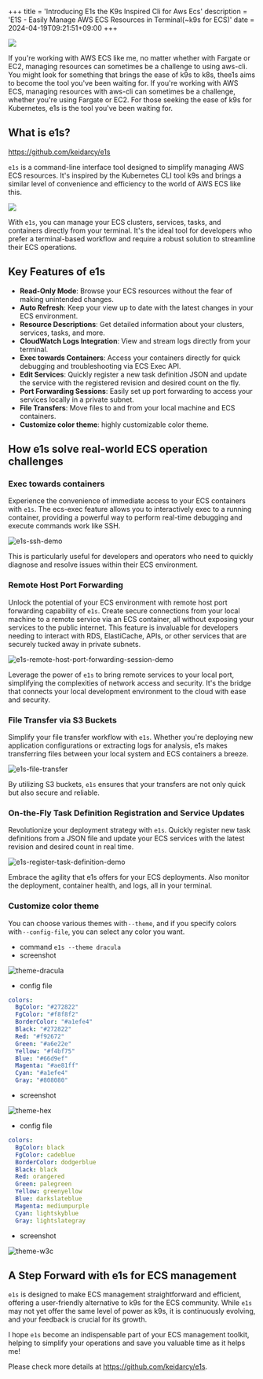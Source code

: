 +++
title = 'Introducing E1s the K9s Inspired Cli for Aws Ecs'
description = 'E1S - Easily Manage AWS ECS Resources in Terminal(~k9s for ECS)'
date = 2024-04-19T09:21:51+09:00
+++

![](https://storage.googleapis.com/zenn-user-upload/84798ff12916-20240531.png)


If you're working with AWS ECS like me, no matter whether with Fargate or EC2, managing resources can sometimes be a challenge to using aws-cli. You might look for something that brings the ease of k9s to k8s, thee1s aims to become the tool you've been waiting for.
If you're working with AWS ECS, managing resources with aws-cli can sometimes be a challenge, whether you're using Fargate or EC2. For those seeking the ease of k9s for Kubernetes, e1s is the tool you've been waiting for.

## What is e1s?

https://github.com/keidarcy/e1s

`e1s` is a command-line interface tool designed to simplify managing AWS ECS resources. It's inspired by the Kubernetes CLI tool k9s and brings a similar level of convenience and efficiency to the world of AWS ECS like this.

![](https://storage.googleapis.com/zenn-user-upload/e04a1aac2fce-20240419.png)

With `e1s`, you can manage your ECS clusters, services, tasks, and containers directly from your terminal. It's the ideal tool for developers who prefer a terminal-based workflow and require a robust solution to streamline their ECS operations.

## Key Features of e1s

 - **Read-Only Mode**: Browse your ECS resources without the fear of making unintended changes.
 - **Auto Refresh**: Keep your view up to date with the latest changes in your ECS environment.
 - **Resource Descriptions**: Get detailed information about your clusters, services, tasks, and more.
 - **CloudWatch Logs Integration**: View and stream logs directly from your terminal.
 - **Exec towards Containers**: Access your containers directly for quick debugging and troubleshooting via ECS Exec API.
 - **Edit Services**: Quickly register a new task definition JSON and update the service with the registered revision and desired count on the fly.
 - **Port Forwarding Sessions**: Easily set up port forwarding to access your services locally in a private subnet.
 - **File Transfers**: Move files to and from your local machine and ECS containers.
 - **Customize color theme**: highly customizable color theme.


## How e1s solve real-world ECS operation challenges

### Exec towards containers

Experience the convenience of immediate access to your ECS containers with `e1s`. The ecs-exec feature allows you to interactively exec to a running container, providing a powerful way to perform real-time debugging and execute commands work like SSH.

![e1s-ssh-demo](https://storage.googleapis.com/zenn-user-upload/8b64c3645673-20240419.gif)

 This is particularly useful for developers and operators who need to quickly diagnose and resolve issues within their ECS environment.

### Remote Host Port Forwarding

Unlock the potential of your ECS environment with remote host port forwarding capability of `e1s`. Create secure connections from your local machine to a remote service via an ECS container, all without exposing your services to the public internet. This feature is invaluable for developers needing to interact with RDS, ElastiCache, APIs, or other services that are securely tucked away in private subnets.

![e1s-remote-host-port-forwarding-session-demo](https://storage.googleapis.com/zenn-user-upload/5f0247819011-20240419.gif)

Leverage the power of `e1s` to bring remote services to your local port, simplifying the complexities of network access and security. It's the bridge that connects your local development environment to the cloud with ease and security.

### File Transfer via S3 Buckets

Simplify your file transfer workflow with `e1s`. Whether you're deploying new application configurations or extracting logs for analysis, e1s makes transferring files between your local system and ECS containers a breeze.

![e1s-file-transfer](https://storage.googleapis.com/zenn-user-upload/db55df6f2b28-20240419.png)

By utilizing S3 buckets, `e1s` ensures that your transfers are not only quick but also secure and reliable.

 ### On-the-Fly Task Definition Registration and Service Updates

Revolutionize your deployment strategy with `e1s`. Quickly register new task definitions from a JSON file and update your ECS services with the latest revision and desired count in real time.

![e1s-register-task-definition-demo](https://storage.googleapis.com/zenn-user-upload/266f3aec4aaf-20240419.gif)

Embrace the agility that e1s offers for your ECS deployments. Also monitor the deployment, container health, and logs, all in your terminal.

### Customize color theme

You can choose various themes with `--theme`, and if you specify colors with `--config-file`, you can select any color you want.

  - command `e1s --theme dracula`
  - screenshot

![theme-dracula](https://storage.googleapis.com/zenn-user-upload/d6c65a3d422f-20240506.png)

  - config file

```yml
colors:
  BgColor: "#272822"
  FgColor: "#f8f8f2"
  BorderColor: "#a1efe4"
  Black: "#272822"
  Red: "#f92672"
  Green: "#a6e22e"
  Yellow: "#f4bf75"
  Blue: "#66d9ef"
  Magenta: "#ae81ff"
  Cyan: "#a1efe4"
  Gray: "#808080"
```

  - screenshot

![theme-hex](https://storage.googleapis.com/zenn-user-upload/ada31dfbbd5a-20240506.png)

  - config file

```yml
colors:
  BgColor: black
  FgColor: cadeblue
  BorderColor: dodgerblue
  Black: black
  Red: orangered
  Green: palegreen
  Yellow: greenyellow
  Blue: darkslateblue
  Magenta: mediumpurple
  Cyan: lightskyblue
  Gray: lightslategray
```

  - screenshot

  ![theme-w3c](https://storage.googleapis.com/zenn-user-upload/7eedd9145db6-20240506.png)


 ## A Step Forward with e1s for ECS management

`e1s` is designed to make ECS management straightforward and efficient, offering a user-friendly alternative to k9s for the ECS community. While `e1s` may not yet offer the same level of power as k9s, it is continuously evolving, and your feedback is crucial for its growth.

I hope `e1s` become an indispensable part of your ECS management toolkit, helping to simplify your operations and save you valuable time as it helps me!

Please check more details at https://github.com/keidarcy/e1s.
